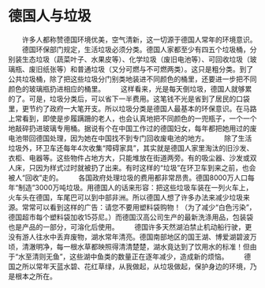 # 德国人与垃圾
　　许多人都称赞德国环境优美，空气清新，这一切源于德国人常年的环境意识。 
　　德国环保部门规定，生活垃圾必须分类。德国人家都至少有四五个垃圾桶，分别装生态垃圾（蔬菜叶子、水果皮等）、化学垃圾（废旧电池等）、可回收垃圾（玻璃瓶、废旧纸张等）和普通垃圾（又分可燃与不可燃两类）。这只是粗分类。到了公共垃圾桶，除了把这些垃圾分门别类地装进不同颜色的桶里，还要进一步把不同颜色的玻璃瓶扔进相应的桶里。 
　　这样看来，光是每天倒垃圾，德国人就够累的了。可是，垃圾分类后，可以省下一半费用。这笔钱不光是省到了居民的口袋里，更节约了政府一大笔开支。所以垃圾分类是德国人最基本的环保意识。在马路上常看到，即使是步履蹒跚的老人，也会认真地把不同颜色的一兜瓶子，一个一个地敲碎扔进玻璃专用桶。据说有个在中国工作过的德国妇女，每年都把她用过的废电池带回德国处理，因为她在中国找不到专门回收废电池的地方。 
　　除了生活垃圾外，环卫车还每年4次收集“障碍家具”，其实就是德国人家里淘汰的旧沙发、衣柜、电器等。这些物件占地方大，只能堆放在街道两旁。有的吸尘器、沙发或双人床，只因为样式过时就被扔了出来。有时这样的“垃圾”在环卫车到来之前，也会被人“回收”走的。 
　　各国政府处理垃圾的费用都非常昂贵。德国8000万人口每年“制造”3000万吨垃圾。用德国人的话来形容：把这些垃圾车装在一列火车上，火车头在德国，车尾巴可以到中部非洲。所以德国人想了许多办法来减少垃圾来源。常常可以看到这样的广告：请您不要用塑料袋购物！（为了减少“白色污染”，德国超市每个塑料袋加收15芬尼。）而德国汉高公司生产的最新洗涤用品，包装袋也是产品的一部分，可溶化后使用。 
　　德国许多天然湖泊禁止机动船行驶，更没有游人往水中丢弃废物，湖水常年清亮。德国南部地区的国王湖、博爱湖碧波万顷，清澈明净，每一根水草都映照得清清楚楚，湖水竟达到了饮用水的标准！但由于“水至清则无鱼”，这些湖中鱼类的数量正在逐年减少，造成新的烦恼。 
　　德国之所以常年天蓝水碧、花红草绿，从我做起，从垃圾做起，保护身边的环境，乃是根本之所在。
 